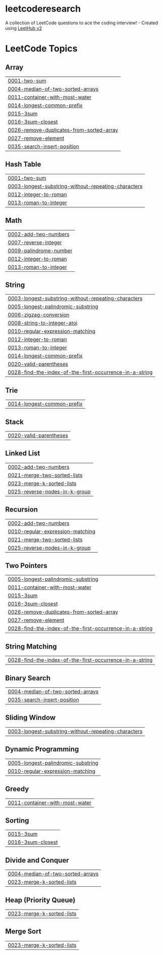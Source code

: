 # leetcoderesearch
A collection of LeetCode questions to ace the coding interview! - Created using [LeetHub v2](https://github.com/arunbhardwaj/LeetHub-2.0)

<!---LeetCode Topics Start-->
# LeetCode Topics
## Array
|  |
| ------- |
| [0001-two-sum](https://github.com/dstrimble/leetcoderesearch/tree/master/0001-two-sum) |
| [0004-median-of-two-sorted-arrays](https://github.com/dstrimble/leetcoderesearch/tree/master/0004-median-of-two-sorted-arrays) |
| [0011-container-with-most-water](https://github.com/dstrimble/leetcoderesearch/tree/master/0011-container-with-most-water) |
| [0014-longest-common-prefix](https://github.com/dstrimble/leetcoderesearch/tree/master/0014-longest-common-prefix) |
| [0015-3sum](https://github.com/dstrimble/leetcoderesearch/tree/master/0015-3sum) |
| [0016-3sum-closest](https://github.com/dstrimble/leetcoderesearch/tree/master/0016-3sum-closest) |
| [0026-remove-duplicates-from-sorted-array](https://github.com/dstrimble/leetcoderesearch/tree/master/0026-remove-duplicates-from-sorted-array) |
| [0027-remove-element](https://github.com/dstrimble/leetcoderesearch/tree/master/0027-remove-element) |
| [0035-search-insert-position](https://github.com/dstrimble/leetcoderesearch/tree/master/0035-search-insert-position) |
## Hash Table
|  |
| ------- |
| [0001-two-sum](https://github.com/dstrimble/leetcoderesearch/tree/master/0001-two-sum) |
| [0003-longest-substring-without-repeating-characters](https://github.com/dstrimble/leetcoderesearch/tree/master/0003-longest-substring-without-repeating-characters) |
| [0012-integer-to-roman](https://github.com/dstrimble/leetcoderesearch/tree/master/0012-integer-to-roman) |
| [0013-roman-to-integer](https://github.com/dstrimble/leetcoderesearch/tree/master/0013-roman-to-integer) |
## Math
|  |
| ------- |
| [0002-add-two-numbers](https://github.com/dstrimble/leetcoderesearch/tree/master/0002-add-two-numbers) |
| [0007-reverse-integer](https://github.com/dstrimble/leetcoderesearch/tree/master/0007-reverse-integer) |
| [0009-palindrome-number](https://github.com/dstrimble/leetcoderesearch/tree/master/0009-palindrome-number) |
| [0012-integer-to-roman](https://github.com/dstrimble/leetcoderesearch/tree/master/0012-integer-to-roman) |
| [0013-roman-to-integer](https://github.com/dstrimble/leetcoderesearch/tree/master/0013-roman-to-integer) |
## String
|  |
| ------- |
| [0003-longest-substring-without-repeating-characters](https://github.com/dstrimble/leetcoderesearch/tree/master/0003-longest-substring-without-repeating-characters) |
| [0005-longest-palindromic-substring](https://github.com/dstrimble/leetcoderesearch/tree/master/0005-longest-palindromic-substring) |
| [0006-zigzag-conversion](https://github.com/dstrimble/leetcoderesearch/tree/master/0006-zigzag-conversion) |
| [0008-string-to-integer-atoi](https://github.com/dstrimble/leetcoderesearch/tree/master/0008-string-to-integer-atoi) |
| [0010-regular-expression-matching](https://github.com/dstrimble/leetcoderesearch/tree/master/0010-regular-expression-matching) |
| [0012-integer-to-roman](https://github.com/dstrimble/leetcoderesearch/tree/master/0012-integer-to-roman) |
| [0013-roman-to-integer](https://github.com/dstrimble/leetcoderesearch/tree/master/0013-roman-to-integer) |
| [0014-longest-common-prefix](https://github.com/dstrimble/leetcoderesearch/tree/master/0014-longest-common-prefix) |
| [0020-valid-parentheses](https://github.com/dstrimble/leetcoderesearch/tree/master/0020-valid-parentheses) |
| [0028-find-the-index-of-the-first-occurrence-in-a-string](https://github.com/dstrimble/leetcoderesearch/tree/master/0028-find-the-index-of-the-first-occurrence-in-a-string) |
## Trie
|  |
| ------- |
| [0014-longest-common-prefix](https://github.com/dstrimble/leetcoderesearch/tree/master/0014-longest-common-prefix) |
## Stack
|  |
| ------- |
| [0020-valid-parentheses](https://github.com/dstrimble/leetcoderesearch/tree/master/0020-valid-parentheses) |
## Linked List
|  |
| ------- |
| [0002-add-two-numbers](https://github.com/dstrimble/leetcoderesearch/tree/master/0002-add-two-numbers) |
| [0021-merge-two-sorted-lists](https://github.com/dstrimble/leetcoderesearch/tree/master/0021-merge-two-sorted-lists) |
| [0023-merge-k-sorted-lists](https://github.com/dstrimble/leetcoderesearch/tree/master/0023-merge-k-sorted-lists) |
| [0025-reverse-nodes-in-k-group](https://github.com/dstrimble/leetcoderesearch/tree/master/0025-reverse-nodes-in-k-group) |
## Recursion
|  |
| ------- |
| [0002-add-two-numbers](https://github.com/dstrimble/leetcoderesearch/tree/master/0002-add-two-numbers) |
| [0010-regular-expression-matching](https://github.com/dstrimble/leetcoderesearch/tree/master/0010-regular-expression-matching) |
| [0021-merge-two-sorted-lists](https://github.com/dstrimble/leetcoderesearch/tree/master/0021-merge-two-sorted-lists) |
| [0025-reverse-nodes-in-k-group](https://github.com/dstrimble/leetcoderesearch/tree/master/0025-reverse-nodes-in-k-group) |
## Two Pointers
|  |
| ------- |
| [0005-longest-palindromic-substring](https://github.com/dstrimble/leetcoderesearch/tree/master/0005-longest-palindromic-substring) |
| [0011-container-with-most-water](https://github.com/dstrimble/leetcoderesearch/tree/master/0011-container-with-most-water) |
| [0015-3sum](https://github.com/dstrimble/leetcoderesearch/tree/master/0015-3sum) |
| [0016-3sum-closest](https://github.com/dstrimble/leetcoderesearch/tree/master/0016-3sum-closest) |
| [0026-remove-duplicates-from-sorted-array](https://github.com/dstrimble/leetcoderesearch/tree/master/0026-remove-duplicates-from-sorted-array) |
| [0027-remove-element](https://github.com/dstrimble/leetcoderesearch/tree/master/0027-remove-element) |
| [0028-find-the-index-of-the-first-occurrence-in-a-string](https://github.com/dstrimble/leetcoderesearch/tree/master/0028-find-the-index-of-the-first-occurrence-in-a-string) |
## String Matching
|  |
| ------- |
| [0028-find-the-index-of-the-first-occurrence-in-a-string](https://github.com/dstrimble/leetcoderesearch/tree/master/0028-find-the-index-of-the-first-occurrence-in-a-string) |
## Binary Search
|  |
| ------- |
| [0004-median-of-two-sorted-arrays](https://github.com/dstrimble/leetcoderesearch/tree/master/0004-median-of-two-sorted-arrays) |
| [0035-search-insert-position](https://github.com/dstrimble/leetcoderesearch/tree/master/0035-search-insert-position) |
## Sliding Window
|  |
| ------- |
| [0003-longest-substring-without-repeating-characters](https://github.com/dstrimble/leetcoderesearch/tree/master/0003-longest-substring-without-repeating-characters) |
## Dynamic Programming
|  |
| ------- |
| [0005-longest-palindromic-substring](https://github.com/dstrimble/leetcoderesearch/tree/master/0005-longest-palindromic-substring) |
| [0010-regular-expression-matching](https://github.com/dstrimble/leetcoderesearch/tree/master/0010-regular-expression-matching) |
## Greedy
|  |
| ------- |
| [0011-container-with-most-water](https://github.com/dstrimble/leetcoderesearch/tree/master/0011-container-with-most-water) |
## Sorting
|  |
| ------- |
| [0015-3sum](https://github.com/dstrimble/leetcoderesearch/tree/master/0015-3sum) |
| [0016-3sum-closest](https://github.com/dstrimble/leetcoderesearch/tree/master/0016-3sum-closest) |
## Divide and Conquer
|  |
| ------- |
| [0004-median-of-two-sorted-arrays](https://github.com/dstrimble/leetcoderesearch/tree/master/0004-median-of-two-sorted-arrays) |
| [0023-merge-k-sorted-lists](https://github.com/dstrimble/leetcoderesearch/tree/master/0023-merge-k-sorted-lists) |
## Heap (Priority Queue)
|  |
| ------- |
| [0023-merge-k-sorted-lists](https://github.com/dstrimble/leetcoderesearch/tree/master/0023-merge-k-sorted-lists) |
## Merge Sort
|  |
| ------- |
| [0023-merge-k-sorted-lists](https://github.com/dstrimble/leetcoderesearch/tree/master/0023-merge-k-sorted-lists) |
<!---LeetCode Topics End-->